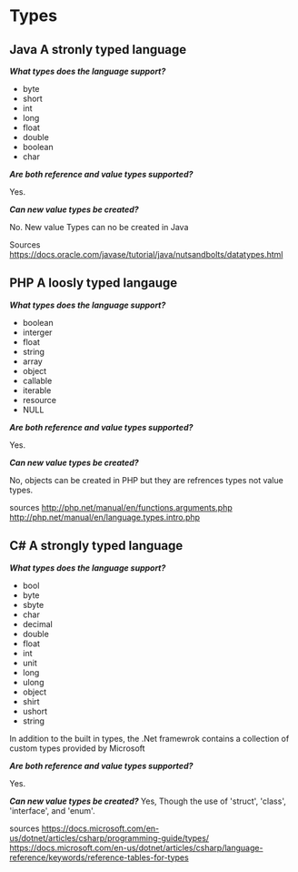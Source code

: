 # Types
## Java A stronly typed language

***What types does the language support?***
- byte
- short
- int
- long
- float
- double
- boolean
- char

***Are both reference and value types supported?***

Yes. 

***Can new value types be created?***

No. New value Types can no be created in Java



Sources https://docs.oracle.com/javase/tutorial/java/nutsandbolts/datatypes.html

## PHP A loosly typed langauge 
***What types does the language support?***
- boolean
- interger
- float
- string
- array
- object
- callable
- iterable
- resource
- NULL

***Are both reference and value types supported?***

Yes.

***Can new value types be created?***

No, objects can be created in PHP but they are refrences types not value types.



sources http://php.net/manual/en/functions.arguments.php
http://php.net/manual/en/language.types.intro.php

## C# A strongly typed language 

***What types does the language support?***
- bool
- byte
- sbyte
- char
- decimal
- double
- float
- int
- unit
- long
- ulong
- object
- shirt
- ushort
- string 

In addition to the built in types, the .Net framewrok contains a collection of custom types provided by Microsoft

***Are both reference and value types supported?***

Yes. 

***Can new value types be created?***
  Yes, Though the use of 'struct', 'class', 'interface', and 'enum'.
  
  
  
sources https://docs.microsoft.com/en-us/dotnet/articles/csharp/programming-guide/types/
https://docs.microsoft.com/en-us/dotnet/articles/csharp/language-reference/keywords/reference-tables-for-types
